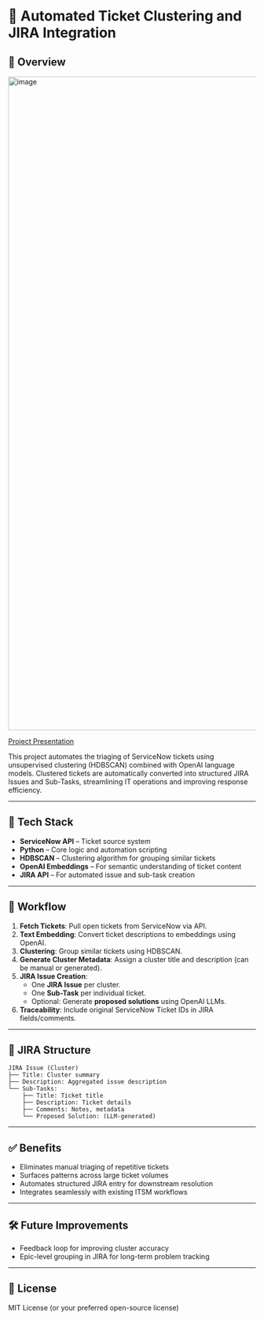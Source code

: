 # 🚀 Automated Ticket Clustering and JIRA Integration

## 📌 Overview

<img width="1327" alt="image" src="https://github.com/user-attachments/assets/30350665-3e44-43d4-ac50-f69ef8f7f683" />

[Project Presentation](https://github.com/user-attachments/files/20830357/Project.Presentation.pdf)


This project automates the triaging of ServiceNow tickets using unsupervised clustering (HDBSCAN) combined with OpenAI language models. Clustered tickets are automatically converted into structured JIRA Issues and Sub-Tasks, streamlining IT operations and improving response efficiency.

---

## 🔧 Tech Stack

* **ServiceNow API** – Ticket source system
* **Python** – Core logic and automation scripting
* **HDBSCAN** – Clustering algorithm for grouping similar tickets
* **OpenAI Embeddings** – For semantic understanding of ticket content
* **JIRA API** – For automated issue and sub-task creation

---

## 🔄 Workflow

1. **Fetch Tickets**: Pull open tickets from ServiceNow via API.
2. **Text Embedding**: Convert ticket descriptions to embeddings using OpenAI.
3. **Clustering**: Group similar tickets using HDBSCAN.
4. **Generate Cluster Metadata**: Assign a cluster title and description (can be manual or generated).
5. **JIRA Issue Creation**:
   * One **JIRA Issue** per cluster.
   * One **Sub-Task** per individual ticket.
   * Optional: Generate **proposed solutions** using OpenAI LLMs.
6. **Traceability**: Include original ServiceNow Ticket IDs in JIRA fields/comments.

---

## 📂 JIRA Structure

```
JIRA Issue (Cluster)
├── Title: Cluster summary
├── Description: Aggregated issue description
└── Sub-Tasks:
    ├── Title: Ticket title
    ├── Description: Ticket details
    ├── Comments: Notes, metadata
    └── Proposed Solution: (LLM-generated)
```

---

## ✅ Benefits

* Eliminates manual triaging of repetitive tickets
* Surfaces patterns across large ticket volumes
* Automates structured JIRA entry for downstream resolution
* Integrates seamlessly with existing ITSM workflows

---

## 🛠 Future Improvements

* Feedback loop for improving cluster accuracy
* Epic-level grouping in JIRA for long-term problem tracking

---

## 📜 License

MIT License (or your preferred open-source license)
